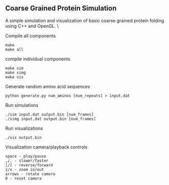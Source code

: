 ## Coarse Grained Protein Simulation

A simple simulation and visualization of basic coarse grained protein folding using C++ and OpenGL. \\

Compile all components
```
make
make all
```

compile individual components
```
make sim
make simg
make vis
```

Generate random amino acid sequences
```
python generate.py num_aminos [num_repeats] > input.dat
```

Run simulations
```
./sim input.dat output.bin [num_frames]
./simg input.dat output.bin [num_frames]
```

Run visualizations
```
./vis output.bin
```

Visualization camera/playback controls
```
space - play/pause
,/. - slower/faster
[/] - reverse/forward
z/x - zoom in/out
arrows - rotate camera
0 - reset camera
```
